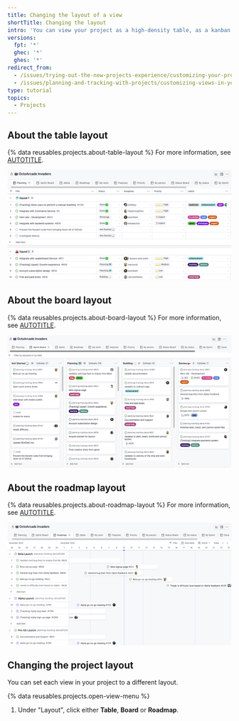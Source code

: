 ```yaml
---
title: Changing the layout of a view
shortTitle: Changing the layout
intro: 'You can view your project as a high-density table, as a kanban board, or as a timeline-style roadmap.'
versions:
  fpt: '*'
  ghec: '*'
  ghes: '*'
redirect_from:
  - /issues/trying-out-the-new-projects-experience/customizing-your-project-views
  - /issues/planning-and-tracking-with-projects/customizing-views-in-your-project/customizing-a-view
type: tutorial
topics:
  - Projects
---
```


## About the table layout

{% data reusables.projects.about-table-layout %} For more information, see [AUTOTITLE](/issues/planning-and-tracking-with-projects/customizing-views-in-your-project/customizing-the-table-layout).

![Screenshot showing an example table layout.](/assets/images/help/projects-v2/example-table.png)

## About the board layout

{% data reusables.projects.about-board-layout %} For more information, see [AUTOTITLE](/issues/planning-and-tracking-with-projects/customizing-views-in-your-project/customizing-the-board-layout).

![Screenshot showing an example board layout.](/assets/images/help/projects-v2/example-board.png)

## About the roadmap layout

{% data reusables.projects.about-roadmap-layout %} For more information, see [AUTOTITLE](/issues/planning-and-tracking-with-projects/customizing-views-in-your-project/customizing-the-roadmap-layout).

![Screenshot showing an example roadmap layout.](/assets/images/help/projects-v2/example-roadmap.png)

## Changing the project layout

You can set each view in your project to a different layout.

{% data reusables.projects.open-view-menu %}

1. Under "Layout", click either **Table**, **Board** or **Roadmap**.
